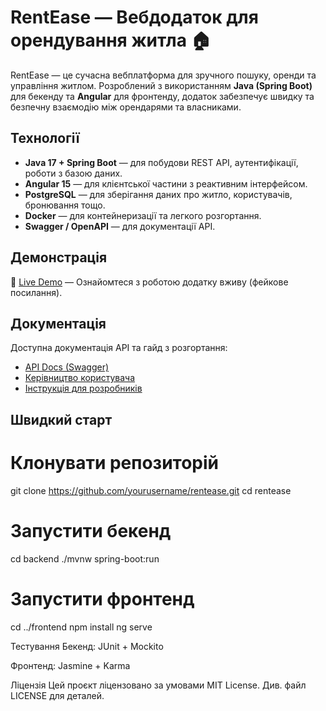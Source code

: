 # RentEase — Вебдодаток для орендування житла 🏠

RentEase — це сучасна вебплатформа для зручного пошуку, оренди та управління житлом. Розроблений з використанням **Java (Spring Boot)** для бекенду та **Angular** для фронтенду, додаток забезпечує швидку та безпечну взаємодію між орендарями та власниками.

## Технології

- **Java 17 + Spring Boot** — для побудови REST API, аутентифікації, роботи з базою даних.
- **Angular 15** — для клієнтської частини з реактивним інтерфейсом.
- **PostgreSQL** — для зберігання даних про житло, користувачів, бронювання тощо.
- **Docker** — для контейнеризації та легкого розгортання.
- **Swagger / OpenAPI** — для документації API.

## Демонстрація

🔗 [Live Demo](https://fake-demo-url.com) — Ознайомтеся з роботою додатку вживу (фейкове посилання).

## Документація

Доступна документація API та гайд з розгортання:
- [API Docs (Swagger)](https://fake-api-docs.com)
- [Керівництво користувача](docs/user-guide.md)
- [Інструкція для розробників](docs/dev-setup.md)

## Швидкий старт

# Клонувати репозиторій
git clone https://github.com/yourusername/rentease.git
cd rentease

# Запустити бекенд
cd backend
./mvnw spring-boot:run

# Запустити фронтенд
cd ../frontend
npm install
ng serve


Тестування
Бекенд: JUnit + Mockito

Фронтенд: Jasmine + Karma

Ліцензія
Цей проєкт ліцензовано за умовами MIT License. Див. файл LICENSE для деталей.
